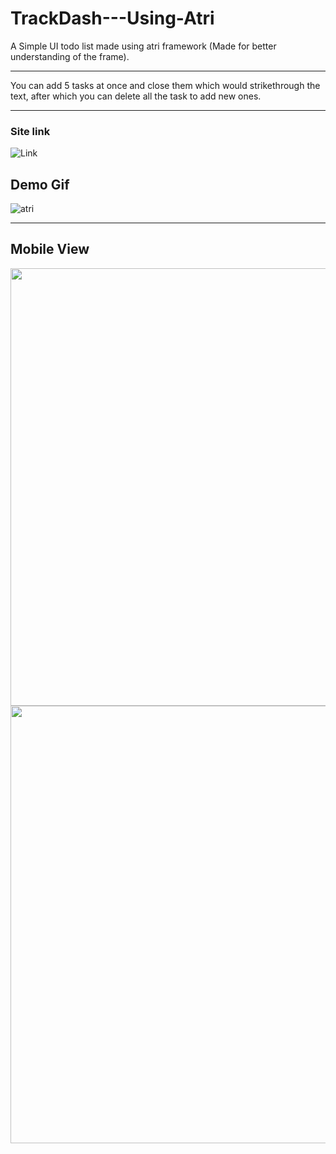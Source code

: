 # TrackDash---Using-Atri
A Simple UI todo list made using atri framework (Made for better understanding of the frame).

---
You can add 5 tasks at once and close them which would strikethrough the text, after which you can delete all the task to add new ones.

---

### Site link
![Link](https://tenserebel.github.io/TrackDash---Using-Atri/)


## Demo Gif

![atri](https://user-images.githubusercontent.com/63343297/225428186-4bc245b1-ee40-4a0d-833b-418e276a740f.gif)

---

## Mobile View

<img src="https://user-images.githubusercontent.com/63343297/225428298-1b83d202-711e-46d9-aecd-afa117de5714.jpg"  width="600" height="700">


<img src="https://user-images.githubusercontent.com/63343297/225428337-3f4d0fd6-0b71-42c0-96ba-4cf163cb52b8.jpg"  width="600" height="700">

